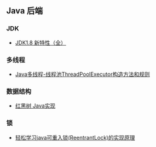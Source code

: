 ## Java 后端

### JDK

+ [JDK1.8 新特性（全）](https://blog.csdn.net/qq_29411737/article/details/80835658)

### 多线程

+ [Java多线程-线程池ThreadPoolExecutor构造方法和规则](https://blog.csdn.net/qq_25806863/article/details/71126867)

### 数据结构

+ [红黑树 Java实现](https://www.cnblogs.com/zedosu/p/6635034.html)

### 锁

+ [轻松学习java可重入锁(ReentrantLock)的实现原理](https://blog.csdn.net/yanyan19880509/article/details/52345422/)

